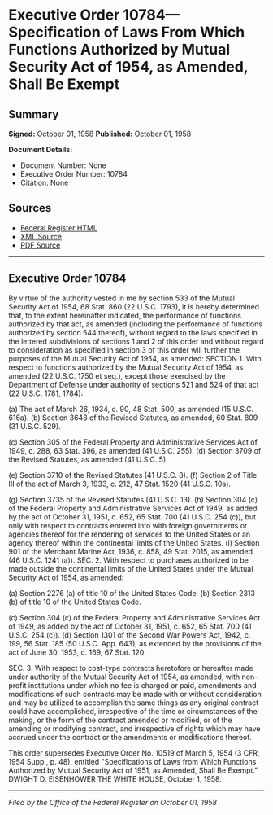 # Executive Order 10784—Specification of Laws From Which Functions Authorized by Mutual Security Act of 1954, as Amended, Shall Be Exempt

## Summary

**Signed:** October 01, 1958
**Published:** October 01, 1958

**Document Details:**
- Document Number: None
- Executive Order Number: 10784
- Citation: None

## Sources
- [Federal Register HTML](https://www.presidency.ucsb.edu/documents/executive-order-10784-specification-laws-from-which-functions-authorized-mutual-security)
- [XML Source](None)
- [PDF Source](None)

---

## Executive Order 10784

By virtue of the authority vested in me by section 533 of the Mutual Security Act of 1954, 68 Stat. 860 (22 U.S.C. 1793), it is hereby determined that, to the extent hereinafter indicated, the performance of functions authorized by that act, as amended (including the performance of functions authorized by section 544 thereof), without regard to the laws specified in the lettered subdivisions of sections 1 and 2 of this order and without regard to consideration as specified in section 3 of this order will further the purposes of the Mutual Security Act of 1954, as amended:
SECTION 1. With respect to functions authorized by the Mutual Security Act of 1954, as amended (22 U.S.C. 1750 et seq.), except those exercised by the Department of Defense under authority of sections 521 and 524 of that act (22 U.S.C. 1781, 1784):

(a) The act of March 26, 1934, c. 90, 48 Stat. 500, as amended (15 U.S.C. 616a).
(b) Section 3648 of the Revised Statutes, as amended, 60 Stat. 809 (31 U.S.C. 529).

(c) Section 305 of the Federal Property and Administrative Services Act of 1949, c. 288, 63 Stat. 396, as amended (41 U.S.C. 255).
(d) Section 3709 of the Revised Statutes, as amended (41 U.S.C. 5).

(e) Section 3710 of the Revised Statutes (41 U.S.C. 8).
(f) Section 2 of Title III of the act of March 3, 1933, c. 212, 47 Stat. 1520 (41 U.S.C. 10a).

(g) Section 3735 of the Revised Statutes (41 U.S.C. 13).
(h) Section 304 (c) of the Federal Property and Administrative Services Act of 1949, as added by the act of October 31, 1951, c. 652, 65 Stat. 700 (41 U.S.C. 254 (c)), but only with respect to contracts entered into with foreign governments or agencies thereof for the rendering of services to the United States or an agency thereof within the continental limits of the United States.
    (i) Section 901 of the Merchant Marine Act, 1936, c. 858, 49 Stat. 2015, as amended (46 U.S.C. 1241 (a)).
SEC. 2. With respect to purchases authorized to be made outside the continental limits of the United States under the Mutual Security Act of 1954, as amended:

(a) Section 2276 (a) of title 10 of the United States Code.
(b) Section 2313 (b) of title 10 of the United States Code.

(c) Section 304 (c) of the Federal Property and Administrative Services Act of 1949, as added by the act of October 31, 1951, c. 652, 65 Stat. 700 (41 U.S.C. 254 (c)).
(d) Section 1301 of the Second War Powers Act, 1942, c. 199, 56 Stat. 185 (50 U.S.C. App. 643), as extended by the provisions of the act of June 30, 1953, c. 169, 67 Stat. 120.

SEC. 3. With respect to cost-type contracts heretofore or hereafter made under authority of the Mutual Security Act of 1954, as amended, with non-profit institutions under which no fee is charged or paid, amendments and modifications of such contracts may be made with or without consideration and may be utilized to accomplish the same things as any original contract could have accomplished, irrespective of the time or circumstances of the making, or the form of the contract amended or modified, or of the amending or modifying contract, and irrespective of rights which may have accrued under the contract or the amendments or modifications thereof.

This order supersedes Executive Order No. 10519 of March 5, 1954 (3 CFR, 1954 Supp., p. 48), entitled "Specifications of Laws from Which Functions Authorized by Mutual Security Act of 1951, as Amended, Shall Be Exempt."
DWIGHT D. EISENHOWER
THE WHITE HOUSE,
October 1, 1958.

---

*Filed by the Office of the Federal Register on October 01, 1958*
